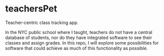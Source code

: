 # teachersPet
Teacher-centric class tracking app.

In the NYC public school where I taught, teachers do not have a central database of students, nor do they have integrated software to see their classes and assign grades. In this repo, I will explore some possibilities for software that could achieve as much of this
functionality as possible.

